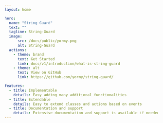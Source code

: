 ```yaml
---
layout: home

hero:
  name: "String Guard"
  text: ""
  tagline: String-Guard
  image:
      src: /docs/public/yormy.png
      alt: String-Guard
  actions:
    - theme: brand
      text: Get Started
      link: docs/v1/introduction/what-is-string-guard
    - theme: alt
      text: View on GitHub
      link: https://github.com/yormy/string-guard/

features:
  - title: Implementable
    details: Easy adding many additional functionalities
  - title: Extendable
    details: Easy to extend classes and actions based on events
  - title: Documentation and support
    details: Extensive documentation and support is available if needed
---
```

